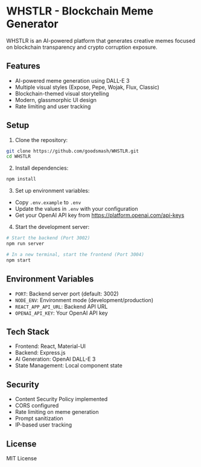 # WHSTLR - Blockchain Meme Generator

WHSTLR is an AI-powered platform that generates creative memes focused on blockchain transparency and crypto corruption exposure.

## Features

- AI-powered meme generation using DALL-E 3
- Multiple visual styles (Expose, Pepe, Wojak, Flux, Classic)
- Blockchain-themed visual storytelling
- Modern, glassmorphic UI design
- Rate limiting and user tracking

## Setup

1. Clone the repository:
```bash
git clone https://github.com/goodsmash/WHSTLR.git
cd WHSTLR
```

2. Install dependencies:
```bash
npm install
```

3. Set up environment variables:
- Copy `.env.example` to `.env`
- Update the values in `.env` with your configuration
- Get your OpenAI API key from https://platform.openai.com/api-keys

4. Start the development server:
```bash
# Start the backend (Port 3002)
npm run server

# In a new terminal, start the frontend (Port 3004)
npm start
```

## Environment Variables

- `PORT`: Backend server port (default: 3002)
- `NODE_ENV`: Environment mode (development/production)
- `REACT_APP_API_URL`: Backend API URL
- `OPENAI_API_KEY`: Your OpenAI API key

## Tech Stack

- Frontend: React, Material-UI
- Backend: Express.js
- AI Generation: OpenAI DALL-E 3
- State Management: Local component state

## Security

- Content Security Policy implemented
- CORS configured
- Rate limiting on meme generation
- Prompt sanitization
- IP-based user tracking

## License

MIT License
